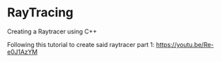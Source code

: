 # RayTracing
Creating a Raytracer using C++

Following this tutorial to create said raytracer
part 1: https://youtu.be/Re-e0J1AzYM
